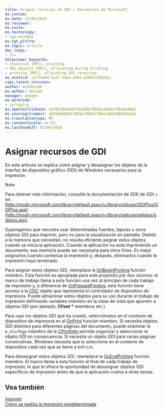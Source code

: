 ```yaml
---
title: Asignar recursos de GDI | Documentos de Microsoft
ms.custom: 
ms.date: 11/04/2016
ms.reviewer: 
ms.suite: 
ms.technology:
- cpp-windows
ms.tgt_pltfrm: 
ms.topic: article
dev_langs:
- C++
helpviewer_keywords:
- resources [MFC], printing
- GDI objects [MFC], allocating during printing
- printing [MFC], allocating GDI resources
ms.assetid: cef7e94d-5a27-4aea-a9ee-8369fc895d3a
caps.latest.revision: 
author: mikeblome
ms.author: mblome
manager: ghogen
ms.workload:
- cplusplus
ms.openlocfilehash: 4ef6b784a04b7be29b470b92aa09bef8bda449e2
ms.sourcegitcommit: a5916b48541f804a79891ff04e246628b5f9a24a
ms.translationtype: MT
ms.contentlocale: es-ES
ms.lasthandoff: 02/09/2018
---
```

# <a name="allocating-gdi-resources"></a>Asignar recursos de GDI
En este artículo se explica cómo asignar y desasignar los objetos de la Interfaz de dispositivo gráfico (GDI) de Windows necesarios para la impresión.  
  
> [!NOTE]
>  Para obtener más información, consulte la documentación de SDK de GDI + en: [http://msdn.microsoft.com/library/default.aspurl=/library/gdicpp/GDIPlus/GDIPlus.asp](http://msdn.microsoft.com/library/default.aspurl=/library/gdicpp/gdiplus/gdiplus.asp).  
  
 Supongamos que necesita usar determinadas fuentes, lápices u otros objetos GDI para imprimir, pero no para la visualización en pantalla. Debido a la memoria que necesitan, no resulta eficiente asignar estos objetos cuando se inicia la aplicación. Cuando la aplicación no está imprimiendo un documento, esa memoria puede ser necesaria para otros fines. Es mejor asignarlos cuando comienza la impresión y, después, eliminarlos cuando la impresión haya terminado.  
  
 Para asignar estos objetos GDI, reemplace la [OnBeginPrinting](../mfc/reference/cview-class.md#onbeginprinting) función miembro. Esta función es apropiada para este propósito por dos razones: el marco de trabajo llama a esta función una vez al principio de cada trabajo de impresión y, a diferencia de [OnPreparePrinting](../mfc/reference/cview-class.md#onprepareprinting), esta función tiene acceso a la [CDC](../mfc/reference/cdc-class.md) objeto que representa el controlador de dispositivo de impresora. Puede almacenar estos objetos para su uso durante el trabajo de impresión definiendo variables miembro en la clase de vista que apunten a objetos GDI (por ejemplo, **CFont \***  miembros etc.).  
  
 Para usar los objetos GDI que ha creado, selecciónelos en el contexto de dispositivo de impresora en el [OnPrint](../mfc/reference/cview-class.md#onprint) función miembro. Si necesita objetos GDI distintos para diferentes páginas del documento, puede examinar la `m_nCurPage` miembro de la [CPrintInfo](../mfc/reference/cprintinfo-structure.md) permite organizar y seleccionar el objeto GDI en consecuencia. Si necesita un objeto GDI para varias páginas consecutivas, Windows necesita que lo seleccione en el contexto de dispositivo cada vez que se llame a `OnPrint`.  
  
 Para desasignar estos objetos GDI, reemplace la [OnEndPrinting](../mfc/reference/cview-class.md#onendprinting) función miembro. El marco llama a esta función al final de cada trabajo de impresión, lo que le ofrece la oportunidad de desasignar objetos GDI específicos de impresión antes de que la aplicación vuelva a otras tareas.  
  
## <a name="see-also"></a>Vea también  
 [Imprimir](../mfc/printing.md)   
 [Cómo se realiza la impresión predeterminada](../mfc/how-default-printing-is-done.md)

